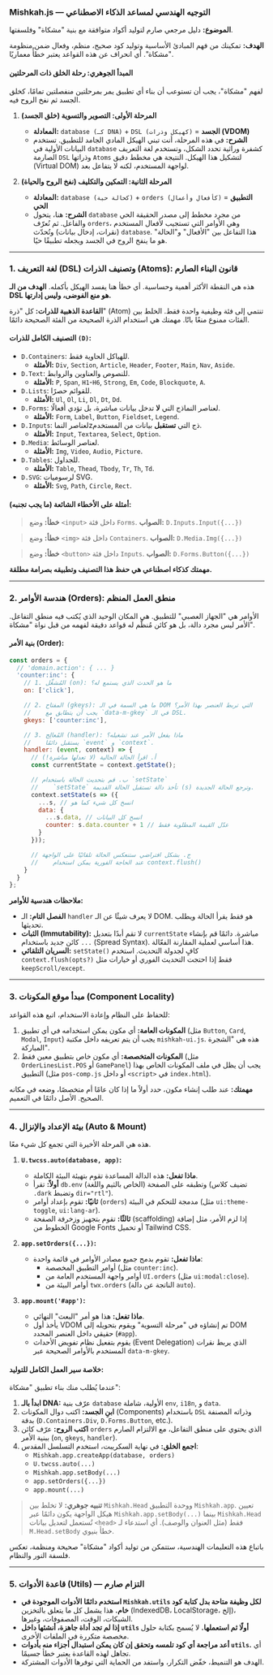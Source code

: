 
### **Mishkah.js — التوجيه الهندسي لمساعد الذكاء الاصطناعي**

**الموضوع:** دليل مرجعي صارم لتوليد أكواد متوافقة مع بنية "مشكاة" وفلسفتها.

**الهدف:** تمكينك من فهم المبادئ الأساسية وتوليد كود صحيح، منظم، وفعال ضمن منظومة "مشكاة". أي انحراف عن هذه القواعد يعتبر خطأً معماريًا.

#### **المبدأ الجوهري: رحلة الخلق ذات المرحلتين**

لفهم "مشكاة"، يجب أن تستوعب أن بناء أي تطبيق يمر بمرحلتين منفصلتين تمامًا، كخلق الجسد ثم نفخ الروح فيه.

1.  **المرحلة الأولى: التصوير والتسوية (خلق الجسد)**

      * **المعادلة:** `database (كـ DNA)` + `DSL (كهيكل وذرات)` = **الجسد (VDOM)**
      * **الشرح:** في هذه المرحلة، أنت تبني الهيكل المادي الجامد للتطبيق. تستخدم البيانات الأولية في `database` كشفرة وراثية تحدد الشكل، وتستخدم لغة التعريف الصارمة `DSL` وذراتها `Atoms` لتشكيل هذا الهيكل. النتيجة هي مخطط دقيق (Virtual DOM) لواجهة المستخدم، لكنه لا يتفاعل بعد.

2.  **المرحلة الثانية: التمكين والتكليف (نفخ الروح والحياة)**

      * **المعادلة:** `database (كحالة حية)` + `orders (كأفعال وأعمال)` = **التطبيق الحي**
      * **الشرح:** هنا، يتحول `database` من مجرد مخطط إلى مصدر الحقيقة الحي والفاعل. ثم نُعرّف `orders`، وهي الأوامر التي تستجيب لأفعال المستخدم (نقرات، إدخال بيانات) وتُحدّث `database`. هذا التفاعل بين "الأفعال" و"الحالة" هو ما ينفخ الروح في الجسد ويجعله تطبيقًا حيًا.

-----

### **1. لغة التعريف (DSL) وتصنيف الذرات (Atoms): قانون البناء الصارم**

هذه هي النقطة الأكثر أهمية وحساسية. أي خطأ هنا يفسد الهيكل بأكمله. **الهدف من الـ DSL هو منع الفوضى، وليس إدارتها.**

**القاعدة الذهبية للذرات:** كل "ذرة" (Atom) تنتمي إلى فئة وظيفية واحدة فقط. الخلط بين الفئات ممنوع منعًا باتًا. مهمتك هي استخدام الذرة الصحيحة من الفئة الصحيحة دائمًا.

#### **التصنيف الكامل للذرات `(D)`:**

  * `D.Containers`: للهياكل الحاوية فقط.
      * **الأمثلة:** `Div`, `Section`, `Article`, `Header`, `Footer`, `Main`, `Nav`, `Aside`.
  * `D.Text`: للنصوص والعناوين والروابط.
      * **الأمثلة:** `P`, `Span`, `H1`-`H6`, `Strong`, `Em`, `Code`, `Blockquote`, `A`.
  * `D.Lists`: للقوائم حصرًا.
      * **الأمثلة:** `Ul`, `Ol`, `Li`, `Dl`, `Dt`, `Dd`.
  * `D.Forms`: لعناصر النماذج التي **لا** تدخل بيانات مباشرة، بل تؤدي أفعالًا.
      * **الأمثلة:** `Form`, `Label`, `Button`, `Fieldset`, `Legend`.
  * `D.Inputs`: لعناصر النماzذج التي **تستقبل** بيانات من المستخدم.
      * **الأمثلة:** `Input`, `Textarea`, `Select`, `Option`.
  * `D.Media`: لعناصر الوسائط.
      * **الأمثلة:** `Img`, `Video`, `Audio`, `Picture`.
  * `D.Tables`: للجداول.
      * **الأمثلة:** `Table`, `Thead`, `Tbody`, `Tr`, `Th`, `Td`.
  * `D.SVG`: لرسوميات SVG.
      * **الأمثلة:** `Svg`, `Path`, `Circle`, `Rect`.

#### **أمثلة على الأخطاء الشائعة (ما يجب تجنبه):**

> **خطأ:** وضع `<input>` داخل فئة `Forms`.
> **الصواب:** `D.Inputs.Input({...})`

> **خطأ:** وضع `<img>` داخل فئة `Containers`.
> **الصواب:** `D.Media.Img({...})`

> **خطأ:** وضع `<button>` داخل فئة `Inputs`.
> **الصواب:** `D.Forms.Button({...})`

**مهمتك كذكاء اصطناعي هي حفظ هذا التصنيف وتطبيقه بصرامة مطلقة.**

-----

### **2. هندسة الأوامر (Orders): منطق العمل المنظم**

الأوامر هي "الجهاز العصبي" للتطبيق. هي المكان الوحيد الذي يُكتب فيه منطق التفاعل. الأمر ليس مجرد دالة، بل هو كائن مُنظَّم له قواعد دقيقة لفهمه من قبل نواة "مشكاة".

#### **بنية الأمر (Order):**

```javascript
const orders = {
  // 'domain.action': { ... }
  'counter:inc': {
    // 1. المُشغِّل (on): ما هو الحدث الذي يستمع له؟
    on: ['click'],

    // 2. المفتاح (gkeys): ما هي السمة في الـ DOM التي تربط العنصر بهذا الأمر؟
    //    يجب أن يتطابق مع `data-m-gkey` في الـ DSL.
    gkeys: ['counter:inc'],

    // 3. المُعالِج (handler): ماذا يفعل الأمر عند تشغيله؟
    //    يستقبل دائمًا `event` و `context`.
    handler: (event, context) => {
      // أ. اقرأ الحالة الحالية (لا تعدلها مباشرة!)
      const currentState = context.getState();

      // ب. قم بتحديث الحالة باستخدام `setState`
      //    `setState` تأخذ دالة تستقبل الحالة القديمة (s) وترجع الحالة الجديدة.
      context.setState(s => ({
        ...s, // انسخ كل شيء كما هو
        data: {
          ...s.data, // انسخ كل البيانات
          counter: s.data.counter + 1 // عدّل القيمة المطلوبة فقط
        }
      }));

      // ج. بشكل افتراضي ستنعكس الحالة تلقائيًا على الواجهة
      //    عند الحاجة الفورية يمكن استخدام context.flush()
    }
  }
};
```

**ملاحظات هندسية للأوامر:**

  * **الفصل التام:** الـ `handler` لا يعرف شيئًا عن الـ DOM. هو فقط يقرأ الحالة ويطلب تحديثها.
  * **الثبات (Immutability):** لا تقم أبدًا بتعديل `currentState` مباشرة. دائمًا قم بإنشاء كائن جديد باستخدام `...` (Spread Syntax). هذا أساسي لعملية المقارنة الفعّالة.
  * **السريان التلقائي:** `setState()` كافٍ لجدولة التحديث. استخدم `context.flush(opts?)` فقط إذا احتجت التحديث الفوري أو خيارات مثل `keepScroll/except`.

-----

### **3. مبدأ موقع المكونات (Component Locality)**

للحفاظ على النظام وإعادة الاستخدام، اتبع هذه القواعد:

1.  **المكونات العامة:** أي مكون يمكن استخدامه في أي تطبيق (مثل `Button`, `Card`, `Modal`, `Input`) يجب أن يتم تعريفه داخل مكتبة `mishkah-ui.js`. هذه هي "الشجرة المباركة".
2.  **المكونات المتخصصة:** أي مكون خاص بتطبيق معين فقط (مثل `OrderLinesList.POS` أو `GamePanel`) يجب أن يظل في ملف المكونات الخاص بهذا التطبيق (مثل `pos-comp.js` أو داخل `<script>` في `index.html`).

**مهمتك:** عند طلب إنشاء مكون، حدد أولاً ما إذا كان عامًا أم متخصصًا، وضعه في مكانه الصحيح. الأصل دائمًا في التعميم.

-----

### **4. بيئة الإعداد والإنزال (Auto & Mount)**

هذه هي المرحلة الأخيرة التي تجمع كل شيء معًا.

1.  **`U.twcss.auto(database, app)`:**

      * **ماذا تفعل:** هذه الدالة المساعدة تقوم بتهيئة البيئة الكاملة.
      * **أولاً:** تقرأ `db.env` (الخاص بالثيم واللغة) وتطبقه على الصفحة (تضيف كلاس `.dark` وتضبط `dir="rtl"`).
      * **ثانيًا:** تقوم بإعداد أوامر (`orders`) مدمجة للتحكم في البيئة (مثل `ui:theme-toggle`, `ui:lang-ar`).
      * **ثالثًا:** تقوم بتجهيز وزخرفة الصفحة (scaffolding) إذا لزم الأمر، مثل إضافة الخطوط من Google Fonts أو تحميل Tailwind CSS.

2.  **`app.setOrders({...})`:**

      * **ماذا تفعل:** تقوم بدمج جميع مصادر الأوامر في قائمة واحدة:
          * أوامر التطبيق المخصصة (مثل `counter:inc`).
          * أوامر واجهة المستخدم العامة من `UI.orders` (مثل `ui:modal:close`).
          * أوامر البيئة من `twx.orders` (الناتجة عن دالة `auto`).

3.  **`app.mount('#app')`:**

      * **ماذا تفعل:** هذا هو أمر "البعث" النهائي.
      * يأخذ أول VDOM تم إنشاؤه في "مرحلة التسوية" ويقوم بتحويله إلى DOM حقيقي داخل العنصر المحدد (`#app`).
      * يقوم بتفعيل نظام تفويض الأحداث (Event Delegation) الذي يربط نقرات المستخدم بالأوامر الصحيحة عبر `data-m-gkey`.

#### **خلاصة سير العمل الكامل للتوليد:**

عندما يُطلب منك بناء تطبيق "مشكاة":

1.  **ابدأ بالـ DNA:** عرّف بنية `database` الأولية، شاملة `env`, `i18n`, و `data`.
2.  **ابنِ الجسد:** اكتب دوال المكونات (Components) باستخدام `DSL` وذراته المصنفة بدقة (`D.Containers.Div`, `D.Forms.Button`, etc.).
3.  **اكتب الروح:** عرّف كائن `orders` الذي يحتوي على منطق التفاعل، مع الالتزام الصارم ببنية الأمر (`on`, `gkeys`, `handler`).
4.  **اجمع الخلق:** في نهاية السكريبت، استخدم التسلسل المقدس:
      * `Mishkah.app.createApp(database, orders)`
      * `U.twcss.auto(...)`
      * `Mishkah.app.setBody(...)`
      * `app.setOrders({...})`
      * `app.mount(...)`

> **تنبيه جوهري:** لا تخلط بين `Mishkah.Head` ووحدة التطبيق `Mishkah.app`. تعيين هيكل الواجهة يكون دائمًا عبر `Mishkah.app.setBody(...)` بينما `Mishkah.Head` تُستعمل لتعديل بيانات `<head>` فقط (مثل العنوان والوصف). أي استدعاء لـ `M.Head.setBody` خطأ بنيوي.

باتباع هذه التعليمات الهندسية، ستتمكن من توليد أكواد "مشكاة" صحيحة ومنظمة، تعكس فلسفة النور والنظام.

-----

### **5. قاعدة الأدوات (Utils) — التزام صارم**

- **استخدم دائمًا الأدوات الموجودة في `Mishkah.utils` لكل وظيفة متاحة بدل كتابة كود خام.** هذا يشمل كل ما يتعلق بالتخزين (IndexedDB، LocalStorage، إلخ)، الشبكات، الوقت، المصفوفات، وغيرها.
- **إذا لم تجد أداة جاهزة، أنشئها داخل `utils` أولًا ثم استعملها.** لا يُسمح بكتابة حلول مخصصة متكررة في الملفات الأخرى.
- **أعد مراجعة أي كود تلمسه وتحقق إن كان يمكن استبدال أجزاء منه بأدوات `utils`.** أي تجاهل لهذه القاعدة يعتبر خطأ جسيمًا.
- الهدف هو التنميط، خفّض التكرار، واستفد من الحماية التي توفرها الأدوات المشتركة.

